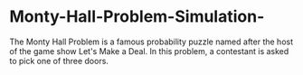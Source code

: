 # Monty-Hall-Problem-Simulation-
The Monty Hall Problem is a famous probability puzzle named after the host of the game show Let's Make a Deal. In this problem, a contestant is asked to pick one of three doors. 
